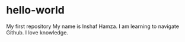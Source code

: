 # hello-world
My first repository
My name is Inshaf Hamza.
I am learning to navigate Github.
I love knowledge.
